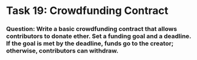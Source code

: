 # Task 19: Crowdfunding Contract

### Question: Write a basic crowdfunding contract that allows contributors to donate ether. Set a funding goal and a deadline. If the goal is met by the deadline, funds go to the creator; otherwise, contributors can withdraw.